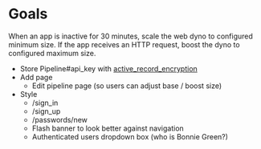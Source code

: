 # Goals

When an app is inactive for 30 minutes, scale the web dyno to configured minimum size.
If the app receives an HTTP request, boost the dyno to configured maximum size.

- Store Pipeline#api_key with [active_record_encryption](https://guides.rubyonrails.org/active_record_encryption.html)
- Add page
  - Edit pipeline page (so users can adjust base / boost size)
- Style
  - /sign_in
  - /sign_up
  - /passwords/new
  - Flash banner to look better against navigation
  - Authenticated users dropdown box (who is Bonnie Green?)
